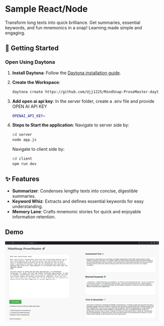 # Sample React/Node

Transform long texts into quick brilliance. Get summaries, essential keywords, and fun mnemonics in a snap! Learning made simple and engaging.

## 🚀 Getting Started  

### Open Using Daytona  

1. **Install Daytona**: Follow the [Daytona installation guide](https://www.daytona.io/docs/installation/installation/).  

2. **Create the Workspace**:  
   ```bash  
   daytona create https://github.com/Ujj1225/MindSnap-ProseMaster-daytona.git 
   ```  

3. **Add open ai api key**:
   In the server folder, create a .env file and provide OPEN AI API KEY
   ```bash
   OPENAI_API_KEY=
   ```

4. **Steps to Start the application**:
      Navigate to server side by: 

   ```bash
   cd server 
   node app.js
   ```

   Navigate to client side by: 

   ```bash
   cd client
   npm run dev
   ```

## ✨ Features  

- **Summarizer**: Condenses lengthy texts into concise, digestible summaries.
- **Keyword Whiz**: Extracts and defines essential keywords for easy understanding.
- **Memory Lane**: Crafts mnemonic stories for quick and enjoyable information retention.

## Demo
![Demo of Interface](image.png)
